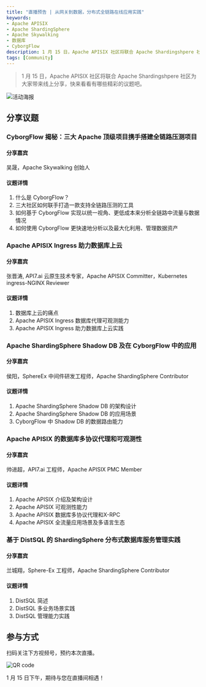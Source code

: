 ```yaml
---
title: "直播预告 | 从网关到数据，分布式全链路在线应用实践"
keywords: 
- Apache APISIX
- Apache ShardingSphere
- Apache Skywalking
- 数据库
- CyborgFlow
description: 1 月 15 日，Apache APISIX 社区将联合 Apache Shardingshpere 社区为大家带来线上分享，快来看看有哪些精彩的议题吧。
tags: [Community]
---
```


> 1 月 15 日，Apache APISIX 社区将联合 Apache Shardingshpere 社区为大家带来线上分享，快来看看有哪些精彩的议题吧。

<!--truncate-->

![活动海报](https://static.apiseven.com/202108/1641870767554-2f443190-e752-48e5-9624-ca8ee0aca1e4.png)

## 分享议题

### CyborgFlow 揭秘：三大 Apache 顶级项目携手搭建全链路压测项目

#### 分享嘉宾

吴晟，Apache Skywalking 创始人

#### 议题详情

1. 什么是 CyborgFlow？
2. 三大社区如何联手打造一款支持全链路压测的工具
3. 如何基于 CyborgFlow 实现以统一视角、更低成本来分析全链路中流量与数据情况
4. 如何使用 CyborgFlow 更快速地分析以及最大化利用、管理数据资产

### Apache APISIX Ingress 助力数据库上云

#### 分享嘉宾

张晋涛, API7.ai 云原生技术专家，Apache APISIX Committer，Kubernetes ingress-NGINX Reviewer

#### 议题详情

1. 数据库上云的痛点
2. Apache APISIX Ingress 数据库代理可观测能力
3. Apache APISIX Ingress 助力数据库上云实践

### Apache ShardingSphere Shadow DB 及在 CyborgFlow 中的应用

#### 分享嘉宾

侯阳，SphereEx 中间件研发工程师，Apache ShardingSphere Contributor

#### 议题详情

1. Apache ShardingSphere Shadow DB 的架构设计
2. Apache ShardingSphere Shadow DB 的应用场景
3. CyborgFlow 中 Shadow DB 的数据路由能力

### Apache APISIX 的数据库多协议代理和可观测性

#### 分享嘉宾

帅进超，API7.ai 工程师，Apache APISIX PMC Member

#### 议题详情

1. Apache APISIX 介绍及架构设计
2. Apache APISIX 可观测性能力
3. Apache APISIX 数据库多协议代理和X-RPC
4. Apache APISIX 全流量应用场景及多语言生态

### 基于 DistSQL 的 ShardingSphere 分布式数据库服务管理实践

#### 分享嘉宾

兰城翔，Sphere-Ex 工程师，Apache ShardingSphere Contributor

#### 议题详情

1. DistSQL 简述
2. DistSQL 多业务场景实践
3. DistSQL 管理能力实践

## 参与方式

扫码关注下方视频号，预约本次直播。

![QR code](https://static.apiseven.com/202108/1639618627132-2ce4f183-4d3f-40ca-ae5f-397a48f650ae.png)

1 月 15 日下午，期待与您在直播间相遇！
